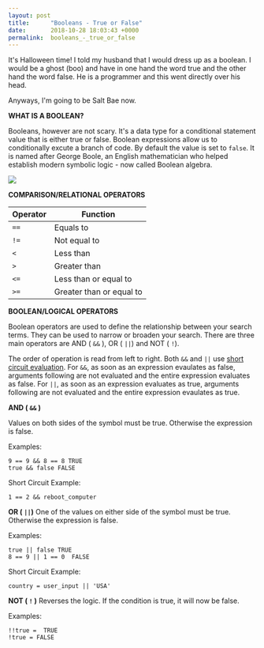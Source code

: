 ```yaml
---
layout: post
title:      "Booleans - True or False"
date:       2018-10-28 18:03:43 +0000
permalink:  booleans_-_true_or_false
---
```


It's Halloween time!  I told my husband that I would dress up as a boolean.  I would be a ghost (boo) and have in one hand the word true and the other hand the word false.  He is a programmer and this went directly over his head.  

Anyways, I'm going to be Salt Bae now.  

**WHAT IS A BOOLEAN?**

Booleans, however are not scary.  It's a data type for a conditional statement value that is either true or false.  Boolean expressions allow us to conditionally excute a branch of code.  By default the value is set to `false`.  It is named after George Boole, an English mathematician who helped establish modern symbolic logic - now called Boolean algebra.

![](https://www.tutorialspoint.com/scala/images/scala_decision_making.jpg)

**COMPARISON/RELATIONAL OPERATORS**

| Operator | Function | 
| -------- | -------- | 
| `==`   | Equals to    |
| `!=`     | Not equal to   | 
| `<`     | Less than   | 
| `>`     | Greater than   | 
| `<=`     | Less than or equal to   | 
| `>=`     | Greater than or equal to   | 


**BOOLEAN/LOGICAL OPERATORS**

Boolean operators are used to define the relationship between your search terms.  They can be used to narrow or broaden your search.  There are three main operators are AND ( `&&` ), OR ( `||`) and NOT ( `!`).  

The order of operation is read from left to right.  Both `&&` and `||` use [short circuit evaluation](https://en.wikipedia.org/wiki/Short-circuit_evaluation).  For `&&`, as soon as an expression evaulates as false, arguments following are not evaluated and the entire expression evaluates as false.  For `||`, as soon as an expression evaluates as true, arguments following are not evaluated and the entire expression evaulates as true.

**AND ( `&&` )**

Values on both sides of the symbol must be true.  Otherwise the expression is false.  

Examples:

```
9 == 9 && 8 == 8 TRUE
true && false FALSE
```

Short Circuit Example:
```
1 == 2 && reboot_computer
```

**OR ( `||`)** 
One of the values on either side of the symbol must be true.  Otherwise the expression is false. 

Examples:

```
true || false TRUE 
8 == 9 || 1 == 0  FALSE 
```

Short Circuit Example:
```
country = user_input || 'USA'
```

**NOT ( `!` )** 
Reverses the logic.  If the condition is true, it will now be false.   

Examples:

```
!!true =  TRUE 
!true = FALSE 
```
